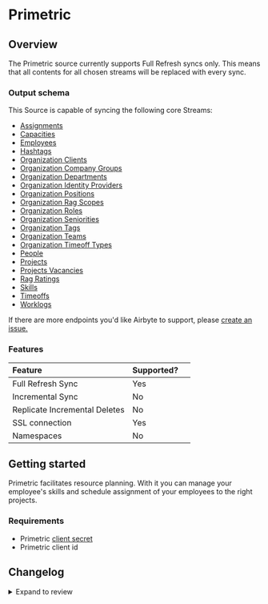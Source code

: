 # Primetric

## Overview

The Primetric source currently supports Full Refresh syncs only. This means that all contents for all chosen streams will be replaced with every sync.

### Output schema

This Source is capable of syncing the following core Streams:

- [Assignments](https://developer.primetric.com/#614ec96a-3a6e-4124-8e17-2a47b9fd2ab2)
- [Capacities](https://developer.primetric.com/#62d3dac7-130c-4251-abd1-fc4143e6135f)
- [Employees](https://developer.primetric.com/#2d3b810d-0bdf-4076-b635-bcb113c12dd2)
- [Hashtags](https://developer.primetric.com/#76dc7d53-f7ef-4e32-90c1-0bec3ee2954b)
- [Organization Clients](https://developer.primetric.com/#2bc0ae2d-ded2-4cad-b801-ce5b0e16dd0c)
- [Organization Company Groups](https://developer.primetric.com/#76fbffd3-9410-41cf-b1c7-c28f8934259b)
- [Organization Departments](https://developer.primetric.com/#e7b85cda-6a7e-4b5c-81eb-38ef22b9476b)
- [Organization Identity Providers](https://developer.primetric.com/#6194d5dd-a461-48ca-a98c-b43e22a8eaf9)
- [Organization Positions](https://developer.primetric.com/#8bb3e61c-8309-47fa-a11b-e809b5b6fa85)
- [Organization Rag Scopes](https://developer.primetric.com/#ade4f7f0-5afe-464d-a882-af0752d8b812)
- [Organization Roles](https://developer.primetric.com/#dbd3780e-a0bd-49ba-b55c-df2ac34cc59f)
- [Organization Seniorities](https://developer.primetric.com/#d87953ac-a26d-419f-8b68-290551acab66)
- [Organization Tags](https://developer.primetric.com/#04573d40-054e-480b-9b4d-af61152a8a80)
- [Organization Teams](https://developer.primetric.com/#1fa80784-7955-41bb-b0cd-7ea0a2791936)
- [Organization Timeoff Types](https://developer.primetric.com/#e6dd9b98-66ec-4854-9a25-6f6f6f34399c)
- [People](https://developer.primetric.com/#21d5b65a-2f0d-464a-a6c3-8026f0096b83)
- [Projects](https://developer.primetric.com/#2dbef41d-2b82-4697-a5b8-15b253077703)
- [Projects Vacancies](https://developer.primetric.com/#c43bef20-60c4-4f83-bbf0-0aa55c05d4d9)
- [Rag Ratings](https://developer.primetric.com/#1dfc0346-4f47-4e32-b602-00700404f881)
- [Skills](https://developer.primetric.com/#f60a6ff4-b301-4bff-9a7d-a7694572bfb4)
- [Timeoffs](https://developer.primetric.com/#daecfab4-1f4a-4744-b6eb-49f291b6092c)
- [Worklogs](https://developer.primetric.com/#cd27074c-2918-4894-b656-c56d38527981)

If there are more endpoints you'd like Airbyte to support, please [create an issue.](https://github.com/airbytehq/airbyte/issues/new/choose)

### Features

| Feature                       | Supported? |     |
| :---------------------------- | :--------- | :-- |
| Full Refresh Sync             | Yes        |     |
| Incremental Sync              | No         |     |
| Replicate Incremental Deletes | No         |     |
| SSL connection                | Yes        |     |
| Namespaces                    | No         |     |

## Getting started

Primetric facilitates resource planning. With it you can manage your employee's skills and schedule assignment of
your employees to the right projects.

### Requirements

- Primetric [client secret](https://app.primetric.com/administrator/integrations)
- Primetric client id

## Changelog

<details>
  <summary>Expand to review</summary>

| Version | Date       | Pull Request                                             | Subject                 |
| :------ | :--------- | :------------------------------------------------------- | :---------------------- |
| 1.1.36 | 2025-10-29 | [68950](https://github.com/airbytehq/airbyte/pull/68950) | Update dependencies |
| 1.1.35 | 2025-10-21 | [68386](https://github.com/airbytehq/airbyte/pull/68386) | Update dependencies |
| 1.1.34 | 2025-10-14 | [67487](https://github.com/airbytehq/airbyte/pull/67487) | Update dependencies |
| 1.1.33 | 2025-09-30 | [66967](https://github.com/airbytehq/airbyte/pull/66967) | Update dependencies |
| 1.1.32 | 2025-09-23 | [66421](https://github.com/airbytehq/airbyte/pull/66421) | Update dependencies |
| 1.1.31 | 2025-09-09 | [65831](https://github.com/airbytehq/airbyte/pull/65831) | Update dependencies |
| 1.1.30 | 2025-08-23 | [65175](https://github.com/airbytehq/airbyte/pull/65175) | Update dependencies |
| 1.1.29 | 2025-08-09 | [64754](https://github.com/airbytehq/airbyte/pull/64754) | Update dependencies |
| 1.1.28 | 2025-08-02 | [64173](https://github.com/airbytehq/airbyte/pull/64173) | Update dependencies |
| 1.1.27 | 2025-07-26 | [63848](https://github.com/airbytehq/airbyte/pull/63848) | Update dependencies |
| 1.1.26 | 2025-07-19 | [63421](https://github.com/airbytehq/airbyte/pull/63421) | Update dependencies |
| 1.1.25 | 2025-07-12 | [63261](https://github.com/airbytehq/airbyte/pull/63261) | Update dependencies |
| 1.1.24 | 2025-07-05 | [62595](https://github.com/airbytehq/airbyte/pull/62595) | Update dependencies |
| 1.1.23 | 2025-06-28 | [62342](https://github.com/airbytehq/airbyte/pull/62342) | Update dependencies |
| 1.1.22 | 2025-06-21 | [61879](https://github.com/airbytehq/airbyte/pull/61879) | Update dependencies |
| 1.1.21 | 2025-06-14 | [61042](https://github.com/airbytehq/airbyte/pull/61042) | Update dependencies |
| 1.1.20 | 2025-05-24 | [60564](https://github.com/airbytehq/airbyte/pull/60564) | Update dependencies |
| 1.1.19 | 2025-05-10 | [60195](https://github.com/airbytehq/airbyte/pull/60195) | Update dependencies |
| 1.1.18 | 2025-05-03 | [59459](https://github.com/airbytehq/airbyte/pull/59459) | Update dependencies |
| 1.1.17 | 2025-04-27 | [59068](https://github.com/airbytehq/airbyte/pull/59068) | Update dependencies |
| 1.1.16 | 2025-04-19 | [57912](https://github.com/airbytehq/airbyte/pull/57912) | Update dependencies |
| 1.1.15 | 2025-04-05 | [57357](https://github.com/airbytehq/airbyte/pull/57357) | Update dependencies |
| 1.1.14 | 2025-03-29 | [56744](https://github.com/airbytehq/airbyte/pull/56744) | Update dependencies |
| 1.1.13 | 2025-03-22 | [56194](https://github.com/airbytehq/airbyte/pull/56194) | Update dependencies |
| 1.1.12 | 2025-03-08 | [55553](https://github.com/airbytehq/airbyte/pull/55553) | Update dependencies |
| 1.1.11 | 2025-03-01 | [55045](https://github.com/airbytehq/airbyte/pull/55045) | Update dependencies |
| 1.1.10 | 2025-02-23 | [54592](https://github.com/airbytehq/airbyte/pull/54592) | Update dependencies |
| 1.1.9 | 2025-02-15 | [53975](https://github.com/airbytehq/airbyte/pull/53975) | Update dependencies |
| 1.1.8 | 2025-02-08 | [52958](https://github.com/airbytehq/airbyte/pull/52958) | Update dependencies |
| 1.1.7 | 2025-01-25 | [52523](https://github.com/airbytehq/airbyte/pull/52523) | Update dependencies |
| 1.1.6 | 2025-01-18 | [51891](https://github.com/airbytehq/airbyte/pull/51891) | Update dependencies |
| 1.1.5 | 2025-01-11 | [51339](https://github.com/airbytehq/airbyte/pull/51339) | Update dependencies |
| 1.1.4 | 2025-01-04 | [50287](https://github.com/airbytehq/airbyte/pull/50287) | Update dependencies |
| 1.1.3 | 2024-12-14 | [49670](https://github.com/airbytehq/airbyte/pull/49670) | Update dependencies |
| 1.1.2 | 2024-12-12 | [43808](https://github.com/airbytehq/airbyte/pull/43808) | Update dependencies |
| 1.1.1 | 2024-08-16 | [44196](https://github.com/airbytehq/airbyte/pull/44196) | Bump source-declarative-manifest version |
| 1.1.0 | 2024-08-14 | [44083](https://github.com/airbytehq/airbyte/pull/44083) | Refactor connector to manifest-only format |
| 1.0.1 | 2024-06-04 | [38956](https://github.com/airbytehq/airbyte/pull/38956) | [autopull] Upgrade base image to v1.2.1 |
| 1.0.0 | 2024-04-01 | [36508](https://github.com/airbytehq/airbyte/pull/36508) | Migrate to low code cdk |
| 0.1.0 | 2022-09-05 | [15880](https://github.com/airbytehq/airbyte/pull/15880) | Initial implementation |

</details>
